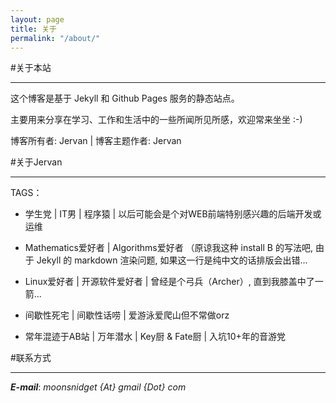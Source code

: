 ```yaml
---
layout: page
title: 关于
permalink: "/about/"
---
```


#关于本站
___

这个博客是基于 Jekyll 和 Github Pages 服务的静态站点。		

主要用来分享在学习、工作和生活中的一些所闻所见所感，欢迎常来坐坐 :-)		

博客所有者: Jervan | 博客主题作者: Jervan		

#关于Jervan
___

TAGS：

* 学生党 | IT男 | 程序猿 | 以后可能会是个对WEB前端特别感兴趣的后端开发或运维

* Mathematics爱好者 | Algorithms爱好者 （原谅我这种 install B 的写法吧, 由于 Jekyll 的 markdown 渲染问题, 如果这一行是纯中文的话排版会出错...

* Linux爱好者 | 开源软件爱好者 | 曾经是个弓兵（Archer）, 直到我膝盖中了一箭...

* 间歇性死宅 | 间歇性话唠 | 爱游泳爱爬山但不常做orz

* 常年混迹于AB站 | 万年潜水 | Key厨 & Fate厨 | 入坑10+年的音游党
    

#联系方式
___

___E-mail___: _moonsnidget {At} gmail {Dot} com_